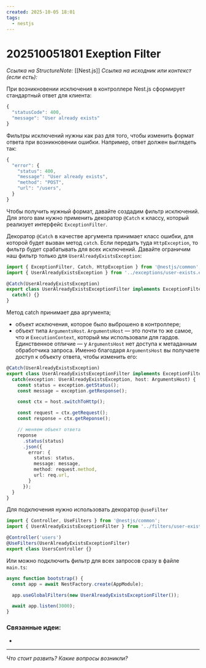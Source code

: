 ```yaml
---
created: 2025-10-05 18:01
tags:
  - nestjs
---
```

# 202510051801 Exeption Filter

*Ссылка на StructureNote:* [[Nest.js]]
*Ссылка на исходник или контекст (если есть):* 

При возникновении исключения в контроллере Nest.js сформирует стандартный ответ для клиента:

```ts
{
  "statusCode": 400,
  "message": "User already exists"
}
```

Фильтры исключений нужны как раз для того, чтобы изменить формат ответа при возникновении ошибки. Например, ответ должен выглядеть так:

```ts
{
  "error": {
    "status": 400,
    "message": "User already exists",
    "method": "POST",
    "url": "/users",
  }
}
```

Чтобы получить нужный формат, давайте создадим фильтр исключений. Для этого вам нужно применить декоратор `@Catch` к классу, который реализует интерфейс `ExceptionFilter`.

Декоратор `@Catch` в качестве аргумента принимает класс ошибки, для которой будет вызван метод `catch`. Если передать туда `HttpException`, то фильтр будет срабатывать для всех исключений. Давайте ограничим наш фильтр только для `UserAlreadyExistsException`:

```ts
import { ExceptionFilter, Catch, HttpException } from '@nestjs/common';
import { UserAlreadyExistsException } from '../exceptions/user-exists.exception';

@Catch(UserAlreadyExistsException)
export class UserAlreadyExistsExceptionFilter implements ExceptionFilter {
  catch() {}
}
```

Метод catch принимает два аргумента;

- объект исключения, которое было выброшено в контроллере;
- объект типа `ArgumentsHost`. `ArgumentsHost` — это почти то же самое, что и `ExecutionContext`, который мы использовали для гардов. Единственное отличие — у `ArgumentsHost` нет доступа к метаданным обработчика запроса.
Именно благодаря `ArgumentsHost` вы получаете доступ к объекту ответа, чтобы изменить его:

```ts
@Catch(UserAlreadyExistsException)
export class UserAlreadyExistsExceptionFilter implements ExceptionFilter {
  catch(exception: UserAlreadyExistsException, host: ArgumentsHost) {
    const status = exception.getStatus();
    const message = exception.getResponse();

    const ctx = host.switchToHttp();

    const request = ctx.getRequest();
    const response = ctx.getReponse();

    // меняем объект ответа
    reponse
      .status(status)
      .json({
        error: {
          status: status,
          message: message,
          method: request.method,
          url: req.url,
        }
      });   
  }
}
```

Для подключения нужно использовать декоратор `@useFilter`

```ts
import { Controller, UseFilters } from '@nestjs/common';
import { UserAlreadyExistsExceptionFilter } from '../filters/user-exists.filter';

@Controller('users')
@UseFilters(UserAlreadyExistsExceptionFilter)
export class UsersController {}
```

Или можно подключить фильтр для всех запросов сразу в файле `main.ts`:

```ts
async function bootstrap() {
  const app = await NestFactory.create(AppModule);

  app.useGlobalFilters(new UserAlreadyExistsExceptionFilter());

  await app.listen(3000);
}
```

### Связанные идеи:

* 
---

*Что стоит развить? Какие вопросы возникли?*

